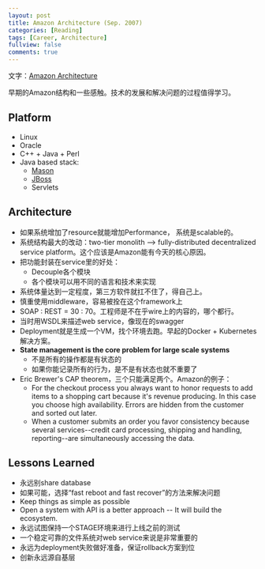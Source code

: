 ```yaml
---
layout: post
title: Amazon Architecture (Sep. 2007)
categories: [Reading]
tags: [Career, Architecture]
fullview: false
comments: true
---
```


文字：[Amazon Architecture](http://highscalability.com/amazon-architecture)

早期的Amazon结构和一些感触。技术的发展和解决问题的过程值得学习。

## Platform

* Linux
* Oracle
* C++ + Java + Perl
* Java based stack:
  * [Mason](https://cs.gmu.edu/~eclab/projects/mason/)
  * [JBoss](http://www.jboss.org)
  * Servlets

## Architecture

* 如果系统增加了resource就能增加Performance， 系统是scalable的。
* 系统结构最大的改动：two-tier monolith --> fully-distributed decentralized service platform。这个应该是Amazon能有今天的核心原因。
* 把功能封装在service里的好处：
  * Decouple各个模块
  * 各个模块可以用不同的语言和技术来实现
* 系统体量达到一定程度，第三方软件就扛不住了，得自己上。
* 慎重使用middleware，容易被拴在这个framework上
* SOAP : REST = 30 : 70。工程师是不在乎wire上的内容的，哪个都行。
* 当时用WSDL来描述web service，像现在的swagger
* Deployment就是生成一个VM，找个环境去跑。早起的Docker + Kubernetes解决方案。
* **State management is the core problem for large scale systems**
  * 不是所有的操作都是有状态的
  * 如果你能记录所有的行为，是不是有状态也就不重要了
* Eric Brewer's CAP theorem，三个只能满足两个。Amazon的例子：
  * For the checkout process you always want to honor requests to add items to a shopping cart because it's revenue producing. In this case you choose high availability. Errors are hidden from the customer and sorted out later.
  * When a customer submits an order you favor consistency because several services--credit card processing, shipping and handling, reporting--are simultaneously accessing the data.

## Lessons Learned

* 永远别share database
* 如果可能，选择“fast reboot and fast recover”的方法来解决问题
* Keep things as simple as possible
* Open a system with API is a better approach -- It will build the ecosystem.
* 永远试图保持一个STAGE环境来进行上线之前的测试
* 一个稳定可靠的文件系统对web service来说是非常重要的
* 永远为deployment失败做好准备，保证rollback方案到位
* 创新永远源自基层